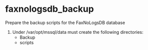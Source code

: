 # faxnologsdb_backup
Prepare the backup scripts for the FaxNoLogsDB database

1. Under /var/opt/mssql/data must create the following directories:  
    - Backup
    - scripts

